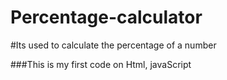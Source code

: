 # Percentage-calculator
#Its used to calculate the percentage of a number


###This is my first code on Html, javaScript

